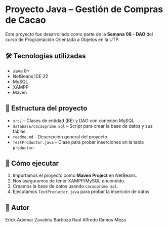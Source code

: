 # Proyecto Java – Gestión de Compras de Cacao

Este proyecto fue desarrollado como parte de la **Semana 08 - DAO** del curso de Programación Orientada a Objetos en la UTP.

## 🛠️ Tecnologías utilizadas
- Java 8+
- NetBeans IDE 22
- MySQL 
- XAMPP
- Maven

## 📂 Estructura del proyecto
- `src/` – Clases de entidad (BE) y DAO con conexión MySQL.
- `database/cacaoprime.sql` – Script para crear la base de datos y sus tablas.
- `readme.md` – Descripción general del proyecto.
- `TestProductor.java` – Clase para probar inserciones en la tabla `productor`.

## 🚀 Cómo ejecutar
1. Importamos el proyecto como **Maven Project** en NetBeans.
2. Nos aseguramos de tener XAMPP/MySQL encendido.
3. Creamos la base de datos usando `cacaoprime.sql`.
4. Ejecutamos `TestProductor.java` para probar la inserción de datos.

## 👤 Autor
Erick Ademar Zavaleta Barboza
Raul Alfredo Ramos Meza